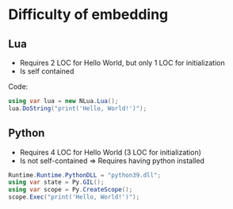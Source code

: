 # Difficulty of embedding
## Lua 
- Requires 2 LOC for Hello World, but only 1 LOC for initialization
- Is self contained

Code:
```cs
using var lua = new NLua.Lua();
lua.DoString("print('Hello, World!')");
```

## Python
- Requires 4 LOC for Hello World (3 LOC for initialization)
- Is not self-contained => Requires having python installed

```cs
Runtime.Runtime.PythonDLL = "python39.dll";
using var state = Py.GIL();
using var scope = Py.CreateScope();
scope.Exec("print('Hello, World!')");
```
